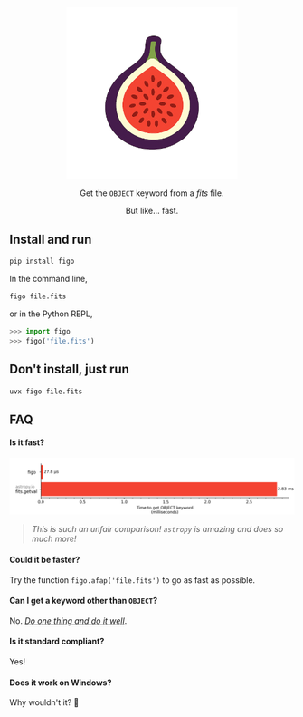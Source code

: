 <div align="center">
    <img src="https://raw.githubusercontent.com/j-faria/figo/main/logo.png" width="60%" />
    <p>Get the <code>OBJECT</code> keyword from a <em>fits</em> file.</p>
    <p>But like... fast.</p>
</div>


## Install and run

```bash
pip install figo
```

In the command line,
```bash
figo file.fits
```

or in the Python REPL,
```python
>>> import figo
>>> figo('file.fits')
```

## Don't install, just run

```bash
uvx figo file.fits
```


## FAQ

#### Is it fast?

![comparison](https://raw.githubusercontent.com/j-faria/figo/main/timer.png)
> _This is such an unfair comparison! `astropy` is amazing and does so much more!_

#### Could it be faster?

Try the function `figo.afap('file.fits')` to go as fast as possible.


#### Can I get a keyword other than `OBJECT`?

No. [_Do one thing and do it well_](https://wikipedia.org/wiki/Unix_philosophy).

#### Is it standard compliant?

Yes!

#### Does it work on Windows?

Why wouldn't it? 🤨
